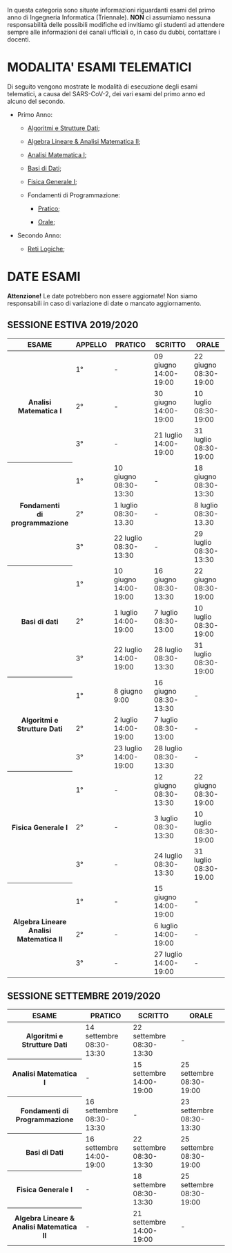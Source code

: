 In questa categoria sono situate informazioni riguardanti esami del primo anno di Ingegneria Informatica (Triennale). **NON** ci assumiamo nessuna responsabilità delle possibili modifiche ed invitiamo gli studenti ad attendere sempre alle informazioni dei canali ufficiali o, in caso du dubbi, contattare i docenti.

# MODALITA' ESAMI TELEMATICI

Di seguito vengono mostrate le modalità di esecuzione degli esami telematici, a causa del SARS-CoV-2, dei vari esami del primo anno ed alcuno del secondo.

- Primo Anno:
  
  - [Algoritmi e Strutture Dati](https://github.com/Guray00/IngegneriaInformatica/blob/master/PRIMO%20ANNO/II%20SEMESTRE/Algoritmi%20e%20strutture%20dati/1%20-%20Algoritmi%20e%20strutture%20dati.pdf);
  
  - [Algebra Lineare & Analisi Matematica II](https://github.com/Guray00/IngegneriaInformatica/blob/master/PRIMO%20ANNO/I%20SEMESTRE/Algebra%20lineare/1%20-%20Algebra%20lineare%20e%20Analisi%20II.pdf);
  
  - [Analisi Matematica I](https://pagine.dm.unipi.it/berselli/dida/modalita_anmatematica1.html);
  
  - [Basi di Dati](https://github.com/Guray00/IngegneriaInformatica/blob/master/PRIMO%20ANNO/II%20SEMESTRE/Basi%20di%20dati/1%20-%20Basi%20di%20dati.pdf);
  
  - [Fisica Generale I](https://github.com/Guray00/IngegneriaInformatica/blob/master/PRIMO%20ANNO/II%20SEMESTRE/Fisica%20Generale%20I/1%20-%20Fisica%20generale%20I.pdf);
  
  - Fondamenti di Programmazione:
    
    - [Pratico](http://www.iet.unipi.it/m.cococcioni/FdP/modalita_esame_FdP.txt);
    
    - [Orale](http://www.iet.unipi.it/m.cococcioni/FdP/indicazioni_prova_orale.txt);

- Secondo Anno:
  
  - [Reti Logiche](http://docenti.ing.unipi.it/~a080368/Teaching/RetiLogiche/FAQ_RL.html);

# DATE ESAMI

**Attenzione!** Le date potrebbero non essere aggiornate! Non siamo responsabili in caso di variazione di date o mancato aggiornamento.

## SESSIONE ESTIVA 2019/2020

<table>
  <thead>
    <tr>
       <th>ESAME</th><th>APPELLO</th><th>PRATICO</th><th>SCRITTO</th><th>ORALE</th>
    </tr>
  </thead>
  <tbody>
    <tr><th rowspan="3">Analisi Matematica I</th><td>1°</td><td>-</td><td>09 giugno 14:00-19:00</td><td>22 giugno 08:30-19:00</td></tr>
    <tr><td>2°</td><td>-</td><td>30 giugno 14:00-19:00</td><td>10 luglio 08:30-19:00</td></tr>
    <tr><td>3°</td><td>-</td><td>21 luglio 14:00-19:00</td><td>31 luglio 08:30-19:00</td></tr>
    <tr><th rowspan="3">Fondamenti<br>di programmazione</th><td>1°</td><td>10 giugno 08:30-13:30</td><td>-</td><td>18 giugno 08:30-13:30</td></tr>
    <tr><td>2°</td><td>1 luglio 08:30-13.30</td><td>-</td><td>8 luglio 08:30-13.30</td></tr>
    <tr><td>3°</td><td>22 luglio 08:30-13:30</td><td>-</td><td>29 luglio 08:30-13:30</td></tr>
    <tr><th rowspan="3">Basi di dati</th><td>1°</td><td>10 giugno 14:00-19:00</td><td>16 giugno 08:30-13:30</td><td>22 giugno 08:30-19:00</td></tr>
    <tr><td>2°</td><td>1 luglio 14:00-19:00</td><td>7 luglio 08:30-13:00</td><td>10 luglio 08:30-19:00</td></tr>
    <tr><td>3°</td><td>22 luglio 14:00-19:00</td><td>28 luglio 08:30-13:30</td><td>31 luglio 08:30-19:00</td></tr>
    <tr><th rowspan="3">Algoritmi e<br>Strutture Dati</th><td>1°</td><td>8 giugno 9:00</td><td>16 giugno 08:30-13:30</td><td>-</td></tr>
    <tr><td>2°</td><td>2 luglio 14:00-19:00</td><td>7 luglio 08:30-13:00</td><td>-</td></tr>
    <tr><td>3°</td><td>23 luglio 14:00-19:00</td><td>28 luglio 08:30-13:30</td><td>-</td></tr>
    <tr><th rowspan="3">Fisica Generale I</th><td>1°</td><td>-</td><td>12 giugno 08:30-13:30</td><td>22 giugno 08:30-19:00</td></tr>
    <tr><td>2°</td><td>-</td><td>3 luglio 08:30-13:30</td><td>10 luglio 08:30-19:00</td></tr>
    <tr><td>3°</td><td>-</td><td>24 luglio 08:30-13:30</td><td>31 luglio 08:30-19.00</td></tr>
    <tr><th rowspan="3">Algebra Lineare<br>Analisi Matematica II</th><td>1°</td><td>-</td><td>15 giugno 14:00-19:00</td><td>-</td></tr>
    <tr><td>2°</td><td>-</td><td>6 luglio 14:00-19:00</td><td>-</td></tr>
    <tr><td>3°</td><td>-</td><td>27 luglio 14:00-19:00</td><td>-</td></tr>
  </tbody>
</table>
</div>

## SESSIONE SETTEMBRE 2019/2020

<div>
<table>
    <thread>
        <tr>
            <th>ESAME</th><th>PRATICO</th><th>SCRITTO</th><th>ORALE</th>
        </tr>
    </thread>
    <tbody>
        <tr><th>Algoritmi e Strutture Dati</th><td>14 settembre 08:30-13:30</td><td>22 settembre 08:30-13:30</td><td>-</td></tr>
        <tr><th>Analisi Matematica I</th><td>-</td><td>15 settembre 14:00-19:00</td><td>25 settembre 08:30-19:00</td></tr>
        <tr><th>Fondamenti di Programmazione</th><td>16 settembre 08:30-13:30</td><td>-</td><td>23 settembre 08:30-13:30</td></tr>
        <tr><th>Basi di Dati</th><td>16 settembre 14:00-19:00</td><td>22 settembre 08:30-13:30</td><td>25 settembre 08:30-19:00</td></tr>
        <tr><th>Fisica Generale I</th><td>-</td><td>18 settembre 08:30-13:30</td><td>25 settembre 08:30-19:00</td></tr>
        <tr><th>Algebra Lineare & Analisi Matematica II</th><td>-</td><td>21 settembre 14:00-19:00</td><td>-</td></tr>
</div>
